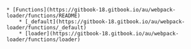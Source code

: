     * [Functions](https://gitbook-18.gitbook.io/au/webpack-loader/functions/README)
        * [_default](https://gitbook-18.gitbook.io/au/webpack-loader/functions/_default)
        * [loader](https://gitbook-18.gitbook.io/au/webpack-loader/functions/loader)
